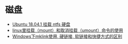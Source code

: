 # 磁盘

- [Ubuntu 18.04.1 挂载 ntfs 硬盘](https://leftshadow.com/?p=830)
- [linux里挂载（mount）和取消挂载（umount）命令的使用](https://blog.csdn.net/xiyangyang8/article/details/49725039)
- [Windows下mklink使用, 硬链接, 软链接和快捷方式的区别](https://blog.csdn.net/guyue35/article/details/49761347)
